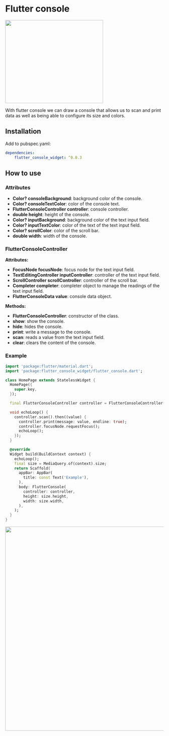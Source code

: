 # Flutter console

<img src="https://raw.githubusercontent.com/semakers/flutter_console/main/logo.png" data-canonical-src="https://raw.githubusercontent.com/semakers/flutter_console/main/logo.png" width="311" height="264" />

With flutter console we can draw a console that allows us to scan and print data as well as being able to configure its size and colors.

## Installation

Add to pubspec.yaml:

```yaml
dependencies:
    flutter_console_widget: ^0.0.3
```

## How to use

### Attributes

- **Color? consoleBackground**: background color of the console.
- **Color? consoleTextColor**: color of the console text.
- **FlutterConsoleController controller**: console controller.
- **double height**: height of the console.
- **Color? inputBackground**: background color of the text input field.
- **Color? inputTextColor**: color of the text of the text input field.
- **Color? scrollColor**: color of the scroll bar.
- **double width**: width of the console.

### FlutterConsoleController

**Attributes:**

- **FocusNode focusNode**: focus node for the text input field.
- **TextEditingController inputController**: controller of the text input field.
- **ScrollController scrollController**: controller of the scroll bar.
- **Completer completer**: completer object to manage the readings of the text input field.
- **FlutterConsoleData value**: console data object.

**Methods:**

- **FlutterConsoleController**: constructor of the class.
- **show**: show the console.
- **hide**: hides the console.
- **print**: write a message to the console.
- **scan**: reads a value from the text input field.
- **clear**: clears the content of the console.

### Example

```dart
import 'package:flutter/material.dart';
import 'package:flutter_console_widget/flutter_console.dart';

class HomePage extends StatelessWidget {
  HomePage({
    super.key,
  });

  final FlutterConsoleController controller = FlutterConsoleController();

  void echoLoop() {
    controller.scan().then((value) {
      controller.print(message: value, endline: true);
      controller.focusNode.requestFocus();
      echoLoop();
    });
  }

  @override
  Widget build(BuildContext context) {
    echoLoop();
    final size = MediaQuery.of(context).size;
    return Scaffold(
      appBar: AppBar(
        title: const Text('Example'),
      ),
      body: FlutterConsole(
        controller: controller,
        height: size.height,
        width: size.width,
      ),
    );
  }
}
```

<img src="https://raw.githubusercontent.com/semakers/flutter_console/main/example/example.gif" data-canonical-src="https://raw.githubusercontent.com/semakers/flutter_console/main/example/example.gif" width="600" height="648" />
